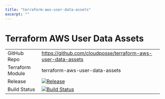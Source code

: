 ```yaml
---
title: "terraform-aws-user-data-assets"
excerpt: ""
---
```

# Terraform AWS User Data Assets

|||
|------|------|
|GitHub Repo|https://github.com/cloudposse/terraform-aws-user-data-assets|
|Terraform Module|terraform-aws-user-data-assets|
|Release|[![Release](https://img.shields.io/github/release/cloudposse/terraform-aws-user-data-assets.svg)](https://github.com/cloudposse/terraform-aws-user-data-assets/releases)|
|Build Status|[![Build Status](https://travis-ci.org/cloudposse/terraform-aws-user-data-assets.svg?branch=master)](https://travis-ci.org/cloudposse/terraform-aws-user-data-assets)|
